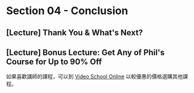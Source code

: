 # Section 04 - Conclusion

## [Lecture] Thank You & What's Next?

## [Lecture] Bonus Lecture: Get Any of Phil's Course for Up to 90% Off

如果喜歡講師的課程，可以到 [Video School Online](https://www.videoschoolonline.com/udemycourses/) 以較優惠的價格選購其他課程。
